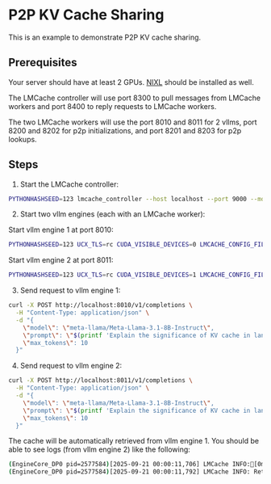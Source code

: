# P2P KV Cache Sharing
This is an example to demonstrate P2P KV cache sharing.
## Prerequisites
Your server should have at least 2 GPUs.
[NIXL](https://github.com/ai-dynamo/nixl) should be installed as well. 

The LMCache controller will use port 8300 to pull messages from LMCache workers and port 8400 to reply requests to LMCache workers.

The two LMCache workers will use the port 8010 and 8011 for 2 vllms, port 8200 and 8202 for p2p initializations, and port 8201 and 8203 for p2p lookups.

## Steps
1. Start the LMCache controller:
```bash
PYTHONHASHSEED=123 lmcache_controller --host localhost --port 9000 --monitor-ports '{"pull": 8300, "reply": 8400}'
``` 

2. Start two vllm engines (each with an LMCache worker):

Start vllm engine 1 at port 8010:
```bash
PYTHONHASHSEED=123 UCX_TLS=rc CUDA_VISIBLE_DEVICES=0 LMCACHE_CONFIG_FILE=example1.yaml vllm serve meta-llama/Meta-Llama-3.1-8B-Instruct --gpu-memory-utilization 0.8 --port 8010 --kv-transfer-config '{"kv_connector":"LMCacheConnectorV1", "kv_role":"kv_both"}'
```
Start vllm engine 2 at port 8011:
```bash
PYTHONHASHSEED=123 UCX_TLS=rc CUDA_VISIBLE_DEVICES=1 LMCACHE_CONFIG_FILE=example2.yaml vllm serve meta-llama/Meta-Llama-3.1-8B-Instruct  --gpu-memory-utilization 0.8 --port 8011 --kv-transfer-config '{"kv_connector":"LMCacheConnectorV1", "kv_role":"kv_both"}'  
```


3. Send request to vllm engine 1:  
```bash
curl -X POST http://localhost:8010/v1/completions \
  -H "Content-Type: application/json" \
  -d "{
    \"model\": \"meta-llama/Meta-Llama-3.1-8B-Instruct\",
    \"prompt\": \"$(printf 'Explain the significance of KV cache in language models.%.0s' {1..100})\",
    \"max_tokens\": 10
  }"
```

4. Send request to vllm engine 2:  
```bash
curl -X POST http://localhost:8011/v1/completions \
  -H "Content-Type: application/json" \
  -d "{
    \"model\": \"meta-llama/Meta-Llama-3.1-8B-Instruct\",
    \"prompt\": \"$(printf 'Explain the significance of KV cache in language models.%.0s' {1..100})\",
    \"max_tokens\": 10
  }"
```
The cache will be automatically retrieved from vllm engine 1.
You should be able to see logs (from vllm engine 2) like the following:
```bash
(EngineCore_DP0 pid=2577584)[2025-09-21 00:00:11,706] LMCache INFO:[0m Established connection to peer_init_url localhost:8200. The peer_lookup_url: localhost:8201 (p2p_backend.py:278:lmcache.v1.storage_backend.p2p_backend)
(EngineCore_DP0 pid=2577584)[2025-09-21 00:00:11,792] LMCache INFO: Retrieved 1002 out of total 1002 out of total 1002 tokens. size: 0.1223 gb, cost 60.3595 ms, throughput: 2.0264 GB/s; (cache_engine.py:496:lmcache.v1.cache_engine)
```
